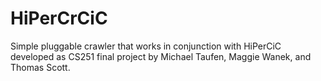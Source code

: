 HiPerCrCiC
==========

Simple pluggable crawler that works in conjunction with HiPerCiC developed as CS251 final project by Michael Taufen, Maggie Wanek, and Thomas Scott.
